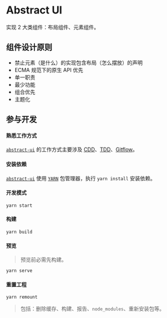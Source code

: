 # Abstract UI

实现 2 大类组件：布局组件、元素组件。

## 组件设计原则

- 禁止元素（是什么）的实现包含布局（怎么摆放）的声明
- ECMA 规范下的原生 API 优先
- 单一职责
- 最少功能
- 组合优先
- 主题化

## 参与开发

#### 熟悉工作方式

[`abstract-ui`][abstract-ui] 的工作方式主要涉及 [CDD](https://blog.hichroma.com/component-driven-development-ce1109d56c8e)、[TDD](https://zh.wikipedia.org/zh-cn/%E6%B5%8B%E8%AF%95%E9%A9%B1%E5%8A%A8%E5%BC%80%E5%8F%91)、[Gitflow](https://github.com/nvie/gitflow)。

[abstract-ui]: https://github.com/gelue-club/abstract-ui

#### 安装依赖

[`abstract-ui`][abstract-ui] 使用 [`YARN`][yarn] 包管理器，执行 `yarn install` 安装依赖。

[abstract-ui]: https://github.com/gelue-club/abstract-ui
[yarn]: https://yarnpkg.com/zh-Hans/docs

#### 开发模式

```shell
yarn start
```

#### 构建

```shell
yarn build
```

#### 预览

> 预览前必需先构建。

```shell
yarn serve
```

#### 重置工程

```shell
yarn remount
```

> 包括：删除缓存、构建、报告、`node_modules`、重新安装包等。
